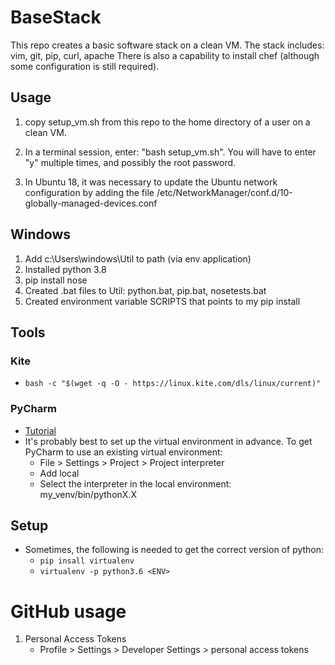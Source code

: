 # BaseStack
This repo creates a basic software stack on a clean VM. The stack
includes:
  vim, git, pip, curl, apache
There is also a capability to install chef (although some configuration
is still required).

## Usage

1. copy setup_vm.sh from this repo to the home directory of a user on
a clean VM.

2.  In a terminal session, enter: "bash setup_vm.sh".
You will have to enter "y" multiple times, and possibly the root password.

3. In Ubuntu 18, it was necessary to update the Ubuntu network configuration by adding the file /etc/NetworkManager/conf.d/10-globally-managed-devices.conf

## Windows
1. Add c:\Users\windows\Util to path (via env application)
2. Installed python 3.8
3. pip install nose
4. Created .bat files to Util: python.bat, pip.bat, nosetests.bat
5. Created environment variable SCRIPTS that points to my pip install

## Tools
### Kite
- ``bash -c "$(wget -q -O - https://linux.kite.com/dls/linux/current)"``
### PyCharm
- [Tutorial](https://www.tutorialspoint.com/pycharm/pycharm_tutorial.pdf)
- It's probably best to set up the virtual environment in advance. To get PyCharm to use an existing virtual environment:
  - File > Settings > Project > Project interpreter
  - Add local
  - Select the interpreter in the local environment: my_venv/bin/pythonX.X

## Setup
- Sometimes, the following is needed to get the correct version of python:
  - ``pip insall virtualenv``
  - ``virtualenv -p python3.6 <ENV>``

# GitHub usage
1. Personal Access Tokens
   * Profile > Settings > Developer Settings > personal access tokens
